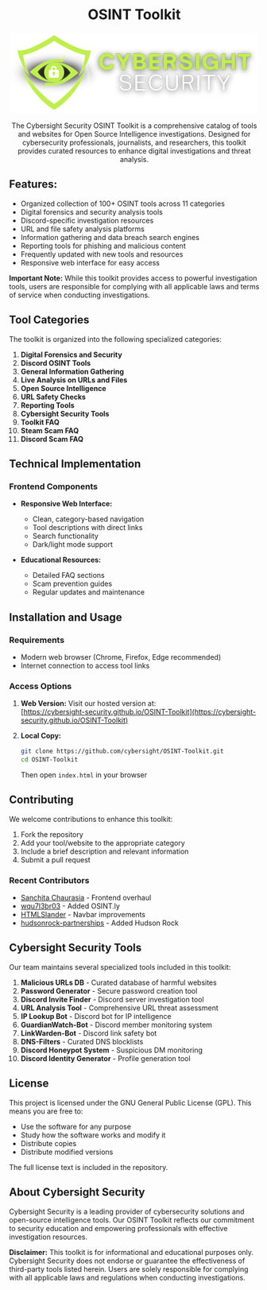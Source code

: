 <div align="center">

# OSINT Toolkit

![Cybersight Security OSINT Toolkit](assets/logo.png)

The Cybersight Security OSINT Toolkit is a comprehensive catalog of tools and websites for Open Source Intelligence investigations. Designed for cybersecurity professionals, journalists, and researchers, this toolkit provides curated resources to enhance digital investigations and threat analysis.

</div>

## Features:
- Organized collection of 100+ OSINT tools across 11 categories
- Digital forensics and security analysis tools
- Discord-specific investigation resources
- URL and file safety analysis platforms
- Information gathering and data breach search engines
- Reporting tools for phishing and malicious content
- Frequently updated with new tools and resources
- Responsive web interface for easy access

**Important Note:** While this toolkit provides access to powerful investigation tools, users are responsible for complying with all applicable laws and terms of service when conducting investigations.

## Tool Categories

The toolkit is organized into the following specialized categories:

1. **Digital Forensics and Security**
2. **Discord OSINT Tools**  
3. **General Information Gathering**
4. **Live Analysis on URLs and Files**
5. **Open Source Intelligence**
6. **URL Safety Checks**
7. **Reporting Tools**
8. **Cybersight Security Tools**
9. **Toolkit FAQ**
10. **Steam Scam FAQ**
11. **Discord Scam FAQ**

## Technical Implementation

### Frontend Components

- **Responsive Web Interface:**
  - Clean, category-based navigation
  - Tool descriptions with direct links
  - Search functionality
  - Dark/light mode support

- **Educational Resources:**
  - Detailed FAQ sections
  - Scam prevention guides
  - Regular updates and maintenance

## Installation and Usage

### Requirements

- Modern web browser (Chrome, Firefox, Edge recommended)
- Internet connection to access tool links

### Access Options

1. **Web Version:**
   Visit our hosted version at:  
   [https://cybersight-security.github.io/OSINT-Toolkit](https://cybersight-security.github.io/OSINT-Toolkit)

2. **Local Copy:**
   ```bash
   git clone https://github.com/cybersight/OSINT-Toolkit.git
   cd OSINT-Toolkit
   ```
   Then open `index.html` in your browser

## Contributing

We welcome contributions to enhance this toolkit:

1. Fork the repository
2. Add your tool/website to the appropriate category
3. Include a brief description and relevant information
4. Submit a pull request

### Recent Contributors

- [Sanchita Chaurasia](https://github.com/sanchitachaurasia) - Frontend overhaul
- [wqu7l3br03](https://github.com/wqu7l3br03) - Added OSINT.ly
- [HTMLSlander](https://github.com/HTMLSlander) - Navbar improvements
- [hudsonrock-partnerships](https://github.com/hudsonrock-partnerships) - Added Hudson Rock

## Cybersight Security Tools

Our team maintains several specialized tools included in this toolkit:

1. **Malicious URLs DB** - Curated database of harmful websites
2. **Password Generator** - Secure password creation tool  
3. **Discord Invite Finder** - Discord server investigation tool
4. **URL Analysis Tool** - Comprehensive URL threat assessment
5. **IP Lookup Bot** - Discord bot for IP intelligence
6. **GuardianWatch-Bot** - Discord member monitoring system
7. **LinkWarden-Bot** - Discord link safety bot
8. **DNS-Filters** - Curated DNS blocklists
9. **Discord Honeypot System** - Suspicious DM monitoring
10. **Discord Identity Generator** - Profile generation tool

## License

This project is licensed under the GNU General Public License (GPL). This means you are free to:

- Use the software for any purpose
- Study how the software works and modify it
- Distribute copies
- Distribute modified versions

The full license text is included in the repository.

## About Cybersight Security

Cybersight Security is a leading provider of cybersecurity solutions and open-source intelligence tools. Our OSINT Toolkit reflects our commitment to security education and empowering professionals with effective investigation resources.

**Disclaimer:** This toolkit is for informational and educational purposes only. Cybersight Security does not endorse or guarantee the effectiveness of third-party tools listed herein. Users are solely responsible for complying with all applicable laws and regulations when conducting investigations.
